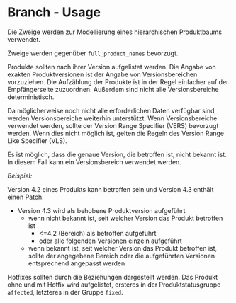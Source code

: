 # Branch - Usage

Die Zweige werden zur Modellierung eines hierarchischen Produktbaums verwendet.

Zweige werden gegenüber `full_product_names` bevorzugt.

Produkte sollten nach ihrer Version aufgelistet werden.
Die Angabe von exakten Produktversionen ist der Angabe von Versionsbereichen vorzuziehen.
Die Aufzählung der Produkte ist in der Regel einfacher auf der Empfängerseite zuzuordnen.
Außerdem sind nicht alle Versionsbereiche deterministisch.

Da möglicherweise noch nicht alle erforderlichen Daten verfügbar sind, werden Versionsbereiche weiterhin unterstützt.
Wenn Versionsbereiche verwendet werden, sollte der Version Range Specifier (VERS) bevorzugt werden.
Wenn dies nicht möglich ist, gelten die Regeln des Version Range Like Specifier (VLS).

Es ist möglich, dass die genaue Version, die betroffen ist, nicht bekannt ist. In diesem Fall kann ein Versionsbereich verwendet werden.

*Beispiel:*

Version 4.2 eines Produkts kann betroffen sein und Version 4.3 enthält einen Patch.

- Version 4.3 wird als behobene Produktversion aufgeführt
  - wenn nicht bekannt ist, seit welcher Version das Produkt betroffen ist
    - <=4.2 (Bereich) als betroffen aufgeführt
    - oder alle folgenden Versionen einzeln aufgeführt
  - wenn bekannt ist, seit welcher Version das Produkt betroffen ist, sollte der angegebene Bereich oder die aufgeführten Versionen entsprechend angepasst werden

Hotfixes sollten durch die Beziehungen dargestellt werden. Das Produkt ohne und mit Hotfix wird aufgelistet, ersteres in der Produktstatusgruppe `affected`, letzteres in der Gruppe `fixed`.
